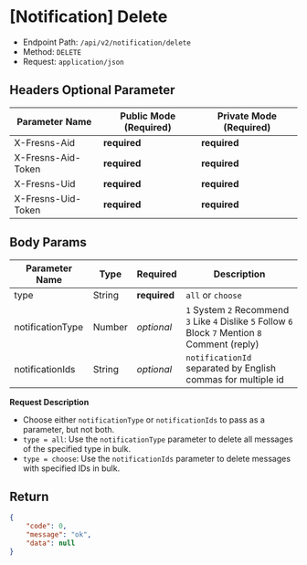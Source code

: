 # [Notification] Delete

- Endpoint Path: `/api/v2/notification/delete`
- Method: `DELETE`
- Request: `application/json`

## Headers Optional Parameter

| Parameter Name | Public Mode (Required) | Private Mode (Required) |
| --- | --- | --- |
| X-Fresns-Aid | **required** | **required** |
| X-Fresns-Aid-Token | **required** | **required** |
| X-Fresns-Uid | **required** | **required** |
| X-Fresns-Uid-Token | **required** | **required** |

## Body Params

| Parameter Name | Type | Required | Description |
| --- | --- | --- | --- |
| type | String | **required** | `all` or `choose` |
| notificationType | Number | *optional* | `1` System `2` Recommend `3` Like `4` Dislike `5` Follow `6` Block `7` Mention `8` Comment (reply) |
| notificationIds | String | *optional* | `notificationId` separated by English commas for multiple id |

**Request Description**

- Choose either `notificationType` or `notificationIds` to pass as a parameter, but not both.
- `type = all`: Use the `notificationType` parameter to delete all messages of the specified type in bulk.
- `type = choose`: Use the `notificationIds` parameter to delete messages with specified IDs in bulk.

## Return

```json
{
    "code": 0,
    "message": "ok",
    "data": null
}
```
